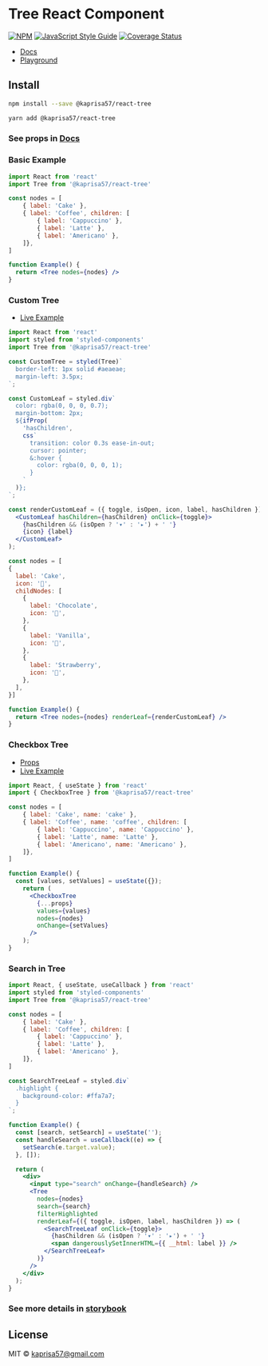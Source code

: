 # Tree React Component

[![NPM](https://img.shields.io/npm/v/@kaprisa57/react-tree.svg)](https://www.npmjs.com/package/@kaprisa57/react-tree/) [![JavaScript Style Guide](https://img.shields.io/badge/code_style-standard-brightgreen.svg)](https://standardjs.com) [![Coverage Status](https://coveralls.io/repos/github/kseniya57/react-tree/badge.svg?branch=main)](https://coveralls.io/github/kseniya57/react-tree?branch=main)

- [Docs](https://kseniya57.github.io/react-tree/?path=/docs/tree--playground)
- [Playground](https://kseniya57.github.io/react-tree/?path=/story/tree--playground)

## Install

```bash
npm install --save @kaprisa57/react-tree
```

```bash
yarn add @kaprisa57/react-tree
```

### See props in [Docs](https://kseniya57.github.io/react-tree/?path=/docs/tree--playground)


### Basic Example

```jsx
import React from 'react'
import Tree from '@kaprisa57/react-tree'

const nodes = [
    { label: 'Cake' },
    { label: 'Coffee', children: [
        { label: 'Cappuccino' },
        { label: 'Latte' },
        { label: 'Americano' },
    ]},
]

function Example() {
  return <Tree nodes={nodes} />
}
```

### Custom Tree

- [Live Example](https://kseniya57.github.io/react-tree/?path=/story/tree--custom-tree)

```jsx
import React from 'react'
import styled from 'styled-components'
import Tree from '@kaprisa57/react-tree'

const CustomTree = styled(Tree)`
  border-left: 1px solid #aeaeae;
  margin-left: 3.5px;
`;

const CustomLeaf = styled.div`
  color: rgba(0, 0, 0, 0.7);
  margin-bottom: 2px;
  ${ifProp(
    'hasChildren',
    css`
      transition: color 0.3s ease-in-out;
      cursor: pointer;
      &:hover {
        color: rgba(0, 0, 0, 1);
      }
    `
  )};
`;

const renderCustomLeaf = ({ toggle, isOpen, icon, label, hasChildren }) => (
  <CustomLeaf hasChildren={hasChildren} onClick={toggle}>
    {hasChildren && (isOpen ? '▾' : '▸') + ' '}
    {icon} {label}
  </CustomLeaf>
);

const nodes = [
{
  label: 'Cake',
  icon: '🍰',
  childNodes: [
    {
      label: 'Chocolate',
      icon: '🍫',
    },
    {
      label: 'Vanilla',
      icon: '🍬',
    },
    {
      label: 'Strawberry',
      icon: '🍓',
    },
  ],
}]

function Example() {
  return <Tree nodes={nodes} renderLeaf={renderCustomLeaf} />
}
```

### Checkbox Tree

- [Props](https://kseniya57.github.io/react-tree/?path=/docs/checkbox-tree--playground)
- [Live Example](https://kseniya57.github.io/react-tree/?path=/story/checkbox-tree--playground)

```jsx
import React, { useState } from 'react'
import { CheckboxTree } from '@kaprisa57/react-tree'

const nodes = [
    { label: 'Cake', name: 'cake' },
    { label: 'Coffee', name: 'coffee', children: [
        { label: 'Cappuccino', name: 'Cappuccino' },
        { label: 'Latte', name: 'Latte' },
        { label: 'Americano', name: 'Americano' },
    ]},
]

function Example() {
  const [values, setValues] = useState({});
    return (
      <CheckboxTree
        {...props}
        values={values}
        nodes={nodes}
        onChange={setValues}
      />
    );
}
```

### Search in Tree

```jsx
import React, { useState, useCallback } from 'react'
import styled from 'styled-components'
import Tree from '@kaprisa57/react-tree'

const nodes = [
    { label: 'Cake' },
    { label: 'Coffee', children: [
        { label: 'Cappuccino' },
        { label: 'Latte' },
        { label: 'Americano' },
    ]},
]

const SearchTreeLeaf = styled.div`
  .highlight {
    background-color: #ffa7a7;
  }
`;

function Example() {
  const [search, setSearch] = useState('');
  const handleSearch = useCallback((e) => {
    setSearch(e.target.value);
  }, []);

  return (
    <div>
      <input type="search" onChange={handleSearch} />
      <Tree
        nodes={nodes}
        search={search}
        filterHighlighted
        renderLeaf={({ toggle, isOpen, label, hasChildren }) => (
          <SearchTreeLeaf onClick={toggle}>
            {hasChildren && (isOpen ? '▾' : '▸') + ' '}
            <span dangerouslySetInnerHTML={{ __html: label }} />
          </SearchTreeLeaf>
        )}
      />
    </div>
  );
}
```

### See more details in [storybook](https://kseniya57.github.io/react-tree/?path=/docs/tree--playground)

## License

MIT © [kaprisa57@gmail.com](https://github.com/kaprisa57@gmail.com)